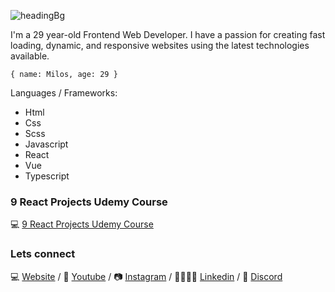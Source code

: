 ![headingBg](https://github.com/h3h394/h3h394/blob/master/img/codeBg.jpg)

I'm a 29 year-old Frontend Web Developer. I have a passion for creating fast loading, dynamic, and responsive websites using the latest technologies available.

``
{ name: Milos, age: 29 }
``

Languages / Frameworks:
* Html
* Css
* Scss
* Javascript
* React
* Vue
* Typescript

### 9 React Projects Udemy Course

💻 [9 React Projects Udemy Course][9 React Projects Udemy Course]

### Lets connect

💻 [Website][Website] / 🎥 [Youtube][Youtube] / 📷 [Instagram][Instagram] / 👨‍👨‍👧‍👦 [Linkedin][Linkedin] / 🐧 [Discord][Discord]

[Website]: https://www.h3webdeveloper.com/
[Youtube]: https://www.youtube.com/channel/UC96PvOMv01j3XejwOlAZPEg
[Instagram]: https://www.instagram.com/h3webdevtuts/
[Linkedin]: https://www.linkedin.com/in/milos-stevic-5bb648184/
[Discord]: https://discord.gg/PP7K8Z
[9 React Projects Udemy Course]: https://bit.ly/2D83M8c
